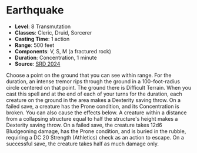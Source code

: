 # Earthquake

- **Level**: 8 Transmutation
- **Classes**: Cleric, Druid, Sorcerer
- **Casting Time**: 1 action
- **Range**: 500 feet
- **Components**: V, S, M (a fractured rock)
- **Duration**: Concentration, 1 minute
- **Source**: [SRD 2024](../../../srds/SRD_2024.pdf)

Choose a point on the ground that you can see within range. For the duration, an intense tremor rips through the ground in a 100-foot-radius circle centered on that point. The ground there is Difficult Terrain. When you cast this spell and at the end of each of your turns for the duration, each creature on the ground in the area makes a Dexterity saving throw. On a failed save, a creature has the Prone condition, and its Concentration is broken. You can also cause the effects below. A creature within a distance from a collapsing structure equal to half the structure's height makes a Dexterity saving throw. On a failed save, the creature takes 12d6 Bludgeoning damage, has the Prone condition, and is buried in the rubble, requiring a DC 20 Strength (Athletics) check as an action to escape. On a successful save, the creature takes half as much damage only.

